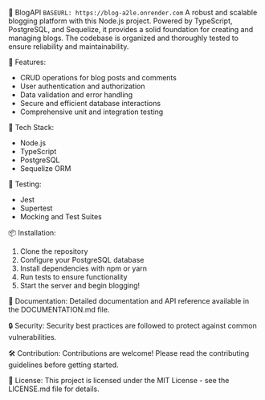 📝 BlogAPI
`BASEURL: https://blog-a2le.onrender.com`
A robust and scalable blogging platform with this Node.js project. Powered by TypeScript, PostgreSQL, and Sequelize, it provides a solid foundation for creating and managing blogs. The codebase is organized and thoroughly tested to ensure reliability and maintainability.

🚀 Features:
- CRUD operations for blog posts and comments
- User authentication and authorization
- Data validation and error handling
- Secure and efficient database interactions
- Comprehensive unit and integration testing

🔧 Tech Stack:
- Node.js
- TypeScript
- PostgreSQL
- Sequelize ORM

🧪 Testing:
- Jest
- Supertest
- Mocking and Test Suites

📦 Installation:
1. Clone the repository
2. Configure your PostgreSQL database
3. Install dependencies with npm or yarn
4. Run tests to ensure functionality
5. Start the server and begin blogging!

📖 Documentation:
Detailed documentation and API reference available in the DOCUMENTATION.md file.

🔒 Security:
Security best practices are followed to protect against common vulnerabilities.

🛠️ Contribution:
Contributions are welcome! Please read the contributing guidelines before getting started.

📄 License:
This project is licensed under the MIT License - see the LICENSE.md file for details.
